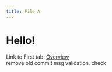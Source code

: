 ```yaml
---
title: File A
---
```


# Hello!

Link to First tab: [Overview](../overview)  
remove old commit msg validation. check